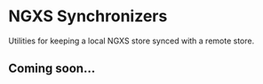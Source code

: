 # NGXS Synchronizers

Utilities for keeping a local NGXS store synced with a remote store.

## Coming soon...